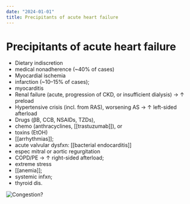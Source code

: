 ```yaml
---
date: "2024-01-01"
title: Precipitants of acute heart failure
---
```



# Precipitants of acute heart failure

- Dietary indiscretion
- medical nonadherence (~40% of cases)
- Myocardial ischemia
- infarction (~10–15% of cases);
- myocarditis
- Renal failure (acute, progression of CKD, or insufficient dialysis) → ↑ preload
- Hypertensive crisis (incl. from RAS), worsening AS → ↑ left-sided afterload
- Drugs (βB, CCB, NSAIDs, TZDs),
- chemo (anthracyclines, [[trastuzumab]]), or
- toxins (EtOH)
- [[arrhythmias]];
- acute valvular dysfxn: [[bacterial endocarditis]]
- espec mitral or aortic regurgitation
- COPD/PE → ↑ right-sided afterload;
- extreme stress
- [[anemia]];
- systemic infxn;
- thyroid dis.

![Congestion?](https://i.imgur.com/v7nYgVo.png)
